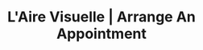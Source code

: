 ---
title: "L'Aire Visuelle | Arrange An Appointment"
slug: appointment
identifiant: rendez-vous
titre: "Arrange an appointment with one of our eye specialists."
description: "A team of experts ready to help you. Book an appointment today."
layout: rendez-vous
image: /img/optometriste-a-propos.jpg
header:
  transparent: false
  dark: false
noindex: true
od: true
ood: true
both: true
odcontent:
  ligne1: >-
    Vous pouvez réserver en ligne directement dans l'horaire respectif de **nos optométristes**.
  ligne2: >-
    Nous sommes disponibles pour répondre à toutes vos questions, ainsi que pour vous conseiller dans le choix de lunettes de prescription, de lunettes solaires ou de verres de contact.
oodcontent: >-
  Vous pouvez remplir le formulaire ci-bas directement pour réserver une plage horaire avec eux.
---